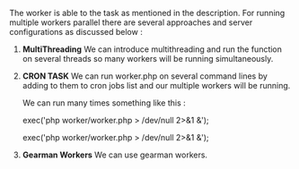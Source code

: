 The worker is able to the task as mentioned in the description. For running multiple workers parallel there are several approaches and server configurations as discussed below : 

1. **MultiThreading**
   We can introduce multithreading and run the function on several threads so many workers will be running simultaneously.


2. **CRON TASK** We can run worker.php on several command lines by adding to them to cron jobs list and our multiple workers will be running.
   
   
      We can run many times something like this :
   
      exec('php worker/worker.php > /dev/null 2>&1 &');
   
      exec('php worker/worker.php > /dev/null 2>&1 &');


3. **Gearman Workers** We can use gearman workers.

